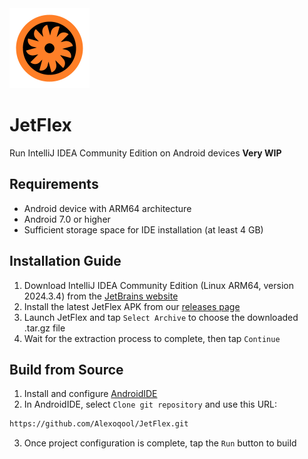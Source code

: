 <img src="JetFlex_Logo.png" width="128" height="128">

# JetFlex
Run IntelliJ IDEA Community Edition on Android devices
**Very WIP**

## Requirements
- Android device with ARM64 architecture
- Android 7.0 or higher
- Sufficient storage space for IDE installation (at least 4 GB)

## Installation Guide
1. Download IntelliJ IDEA Community Edition (Linux ARM64, version 2024.3.4) from the [JetBrains website](https://www.jetbrains.com/idea/download/?section=linux)
2. Install the latest JetFlex APK from our [releases page](https://github.com/Alexoqool/JetFlex/releases/latest)
3. Launch JetFlex and tap `Select Archive` to choose the downloaded .tar.gz file
4. Wait for the extraction process to complete, then tap `Continue`

## Build from Source
1. Install and configure [AndroidIDE](https://github.com/itsaky/AndroidIDE/releases/latest)
2. In AndroidIDE, select `Clone git repository` and use this URL:
```bash
https://github.com/Alexoqool/JetFlex.git
```
3. Once project configuration is complete, tap the `Run` button to build